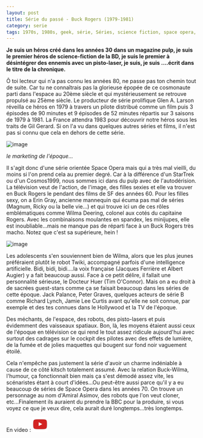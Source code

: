 ```yaml
---
layout: post
title: Série du passé - Buck Rogers (1979-1981)
category: serie
tags: 1970s, 1980s, geek, série, Séries, science fiction, space opera, tv
---
```

**Je suis un héros créé dans les années 30 dans un magazine pulp, je suis le premier héros de science-fiction de la BD, je suis le premier à désintégrer des ennemis avec un pisto-laser, je suis, je suis ....écrit dans le titre de la chronique.**

Ô toi lecteur qui n'a pas connu les années 80, ne passe pas ton chemin tout de suite. Car tu ne connaîtrais pas la glorieuse épopée de ce cosmonaute parti dans l'espace au 20ème siècle et qui mystérieusement se retrouve propulsé au 25ème siècle. Le producteur de série prolifique Glen A. Larson réveilla ce héros en 1979 à travers un pilote distribué comme un film puis 3 épisodes de 90 minutes et 9 épisodes de 52 minutes répartis sur 3 saisons de 1979 à 1981. La France attendra 1983 pour découvrir notre héros sous les traits de Gil Gerard. Si on l'a vu dans quelques autres séries et films, il n'est pas si connu que cela en dehors de cette série.

![image](https://filedn.eu/llqi9IBxlYouGRXYG2xlROb/img/2020/eringray.jpg)

*le marketing de l'époque...*

Il s'agit donc d'une série orientée Space Opera mais qui a très mal vieilli, du moins si l'on prend cela au premier degré. Car à la différence d'un StarTrek ou d'un Cosmos1999, nous sommes ici dans du pulp avec de l'autodérision. La télévision veut de l'action, de l'image, des filles sexies et elle va trouver en Buck Rogers le pendant des films de SF des années 60. Pour les filles sexy, on a Erin Gray, ancienne mannequin qui écuma pas mal de séries (Magnum, Ricky ou la belle vie...) et qui trouve ici un de ces rôles emblématiques comme Wilma Deering, colonel aux cotés du capitaine Rogers. Avec les combinaisons moulantes en spandex, les minijupes, elle est inoubliable...mais ne manque pas de réparti face à un Buck Rogers très macho. Notez que c'est sa supérieure, hein !

![image](https://filedn.eu/llqi9IBxlYouGRXYG2xlROb/img/2020/twiki.jpg)

Les adolescents s'en souviennent bien de Wilma, alors que les plus jeunes préféraient plutôt le robot Twiki, accompagné parfois d'une intelligence artificielle. Bidi, bidi, bidi....la voix française (Jacques Ferrière et Albert Augier) y a fait beaucoup aussi. Face à ce petit délire, il fallait une personnalité sérieuse, le Docteur Huer (Tim O'Connor). Mais on a eu droit à de sacrées guest-stars comme ça se faisait beaucoup dans les séries de cette époque. Jack Palance, Peter Graves, quelques acteurs de série B comme Richard Lynch, Jamie Lee Curtis avant qu'elle ne soit connue, par exemple et des tes connues dans le Hollywood et la TV de l'époque.

Des méchants, de l'espace, des robots, des pisto-lasers et puis évidemment des vaisseaux spatiaux. Bon, là, les moyens étaient aussi ceux de l'époque en télévision ce qui rend le tout assez ridicule aujourd'hui avec surtout des cadrages sur le cockpit des pilotes avec des effets de lumière, de la fumée et de jolies maquettes qui bougent sur fond noir vaguement étoilé. 

Cela n'empêche pas justement la série d'avoir un charme indéniable à cause de ce côté kitsch totalement assumé. Avec la relation Buck-Wilma, l'humour, ça fonctionnait bien mais ça s'est démodé assez vite, les scénaristes étant à court d'idées...Ou peut-être aussi parce qu'il y a eu beaucoup de séries de Space Opera dans les années 70. On trouve un personnage au nom d'Amiral Asimov, des robots que l'on veut cloner, etc...Finalement ils auraient du prendre la BBC pour la produire, si vous voyez ce que je veux dire, cela aurait duré longtemps...très longtemps.

En video : [![video](/images/youtube.png)](https://www.youtube.com/watch?v=s9CVExAetqQ)


